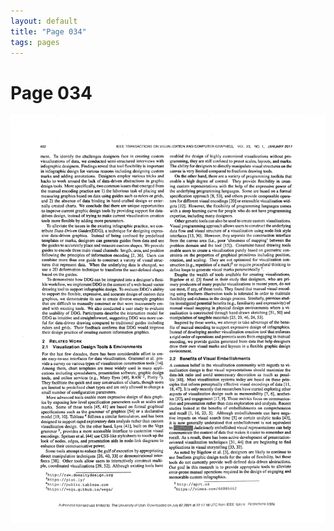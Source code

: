 ```yaml
---
layout: default
title: "Page 034"
tags: pages
---
```


# Page 034

<img src="/assets/scans/34.png" alt="Page with chartjunk removed" width="800"/>
